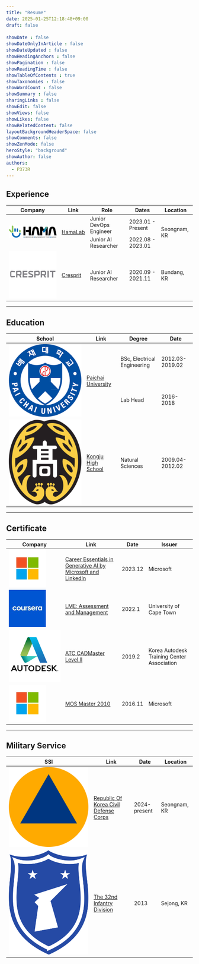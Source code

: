 ```yaml
---
title: "Resume"
date: 2025-01-25T12:18:48+09:00
draft: false

showDate : false
showDateOnlyInArticle : false
showDateUpdated : false
showHeadingAnchors : false
showPagination : false
showReadingTime : false
showTableOfContents : true
showTaxonomies : false 
showWordCount : false
showSummary : false
sharingLinks : false
showEdit: false
showViews: false
showLikes: false
showRelatedContent: false
layoutBackgroundHeaderSpace: false
showComments: false
showZenMode: false
heroStyle: "background"
showAuthor: false
authors:
  - P373R
---
```


## Experience

<table>
    <thead>
        <tr>
            <th>Company</th>
            <th>Link</th>
            <th>Role</th>
            <th>Dates</th>
            <th>Location</th>
        </tr>
    </thead>
    <tbody>
        <tr>
            <td rowspan=3><img class="customEntitityLogo" src="hamalab.png"/></td>
            <td rowspan=3><a href="https://hamalab.io/" target="_blank">HamaLab</a></td>
        </tr>
        <tr>
            <td>Junior DevOps Engineer</td>
            <td>2023.01 - Present</td>
            <td rowspan=2>Seongnam, KR</td>
        </tr>
        <tr>
            <td>Junior AI Researcher</td>
            <td>2022.08 - 2023.01</td>
        </tr>
        <tr>
            <td><img class="customEntitityLogo" src="cresprit.webp"/></td>
            <td><a href="http://cresprit.com" target="_blank">Cresprit</a></td>
            <td>Junior AI Researcher</td>
            <td>2020.09 - 2021.11</td>
            <td>Bundang, KR</td>
        </tr>
    </tbody>
</table>

---

## Education

<table>
    <thead>
        <tr>
            <th>School</th>
            <th>Link</th>
            <th>Degree</th>
            <th>Date</th>
        </tr>
    </thead>
    <tbody>
        <tr>
            <td rowspan=3><img class="customEntitityLogo" src="paichai.png"/></td>
            <td rowspan=3><a href="https://online.hbs.edu/" target="_blank">Paichai University</a></td>
        </tr>
        <tr>
            <td>BSc, Electrical Engineering</td>
            <td>2012.03-2019.02</td>
        </tr>
         <tr>
            <td>Lab Head</td>
            <td>2016-2018</td>
        </tr>
        <tr>
            <td><img class="customEntitityLogo" src="kongju.svg"/></td>
            <td><a href="http://www.kongjugo.cnehs.kr" target="_blank">Kongju High School</a></td>
            <td>Natural Sciences</td>
            <td>2009.04-2012.02</td>
        </tr>
    </tbody>
</table>

---

## Certificate

<table>
    <thead>
        <tr>
            <th>Company</th>
            <th>Link</th>
            <th>Date</th>
            <th>Issuer</th>
        </tr>
    </thead>
    <tbody>
        <tr>
            <td><img class="customEntitityLogo" src="microsoft.jpeg"/></td>
            <td><a href="https://www.linkedin.com/learning/certificates/0eaeb2e287e33a5f9234ee480f064ecb31089b4805a9a7a82a4833dee4b9fa56?lipi=urn%3Ali%3Apage%3Ad_flagship3_profile_view_base%3BJca7Gix4TnS89MAhsOMwew%3D%3D" target="_blank">Career Essentials in Generative AI by Microsoft and LinkedIn</a></td>
            <td>2023.12</td>
            <td>Microsoft</td>
        </tr>
        <tr>
            <td><img class="customEntitityLogo" src="coursera.jpeg"/></td>
            <td><a href="https://coursera.org/share/d25aa023c92dd7166fb9bc3584b6f567" target="_blank">LME: Assessment and Management</a></td>
            <td>2022.1</td>
            <td>University of Cape Town</td>
        </tr>
        <tr>
            <td><img class="customEntitityLogo" src="autodesk.png"/></td>
            <td><a href="https://www.eatc.co.kr/" target="_blank">ATC CADMaster Level II</a></td>
            <td>2019.2</td>
            <td>Korea Autodesk Training Center Association</td>
        </tr>
        <tr>
            <td><img class="customEntitityLogo" src="microsoft.jpeg"/></td>
            <td><a href="https://ybmit.com/mos/mos_faq_view.jsp?board_idx=932" target="_blank">MOS Master 2010</a></td>
            <td>2016.11</td>
            <td>Microsoft</td>
        </tr>
    </tbody>
</table>

---

## Military Service

<table>
    <thead>
        <tr>
            <th>SSI</th>
            <th>Link</th>
            <th>Date</th>
            <th>Location</th>
        </tr>
    </thead>
    <tbody>
        <tr>
            <td><img class="customEntitityLogo" src="ROKCDC.svg"/></td>
            <td><a href="https://www.cmes.or.kr/" target="_blank">Republic Of Korea Civil Defense Corps</a></td>
            <td>2024-present</td>
            <td>Seongnam, KR</td>
        </tr>
        <tr>
            <td><img class="customEntitityLogo" src="32div.svg"/></td>
            <td><a href="https://ko.wikipedia.org/wiki/%EC%A0%9C32%EB%B3%B4%EB%B3%91%EC%82%AC%EB%8B%A8" target="_blank">The 32nd Infantry Division</a></td>
            <td>2013</td>
            <td>Sejong, KR</td>
        </tr>
    </tbody>
</table>